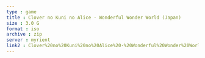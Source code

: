 ```yaml
---
type : game
title : Clover no Kuni no Alice - Wonderful Wonder World (Japan)
size : 3.0 G
format : iso
archive : zip
server : myrient
link2 : Clover%20no%20Kuni%20no%20Alice%20-%20Wonderful%20Wonder%20World%20%28Japan%29
---
```

